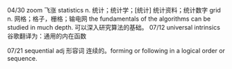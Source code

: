 04/30
zoom 飞涨
statistics n. 统计；统计学；[统计] 统计资料；统计数字
grid  n. 网格；格子，栅格；输电网
the fundamentals of the algorithms can be studied in much depth. 可以深入研究算法的基础。
07/12
universal intrinsics 谷歌翻译为：通用的内在函数

07/21
sequential adj 形容词 连续的。forming or following in a logical order or sequence.
